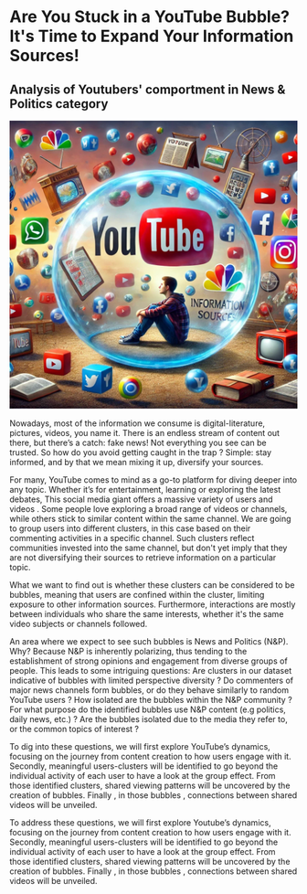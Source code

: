 # Are You Stuck in a YouTube Bubble? It's Time to Expand Your Information Sources!

##            Analysis of Youtubers' comportment in News & Politics category

![output](/assets/img/bubble_ADA_version1.png)

Nowadays, most of the information we consume is digital-literature, pictures, videos, you name it. There is an endless stream of content out there, but there’s a catch: fake news!  Not everything you see can be trusted. So how do you avoid getting caught in the trap ? 
Simple: stay informed, and by that we mean mixing it up, diversify your sources.


For many, YouTube comes to mind as a go-to platform for diving deeper into any topic. Whether it’s for entertainment, learning or exploring the latest debates, This social media giant offers a massive variety of users and videos . Some people love exploring a broad range of videos or channels, while others stick to similar content within the same channel. We are going to group users into different clusters, in this case based on their commenting activities in a specific channel. Such clusters reflect communities invested into the same channel, but don't yet imply that they are not diversifying their sources to retrieve information on a particular topic.


What we want to find out is whether these clusters can be considered to be bubbles, meaning that users are confined within the cluster, limiting exposure to other information sources. Furthermore, interactions are mostly between individuals who share the same interests, whether it's the same video subjects or channels followed.


An area where we expect to see such bubbles is News and Politics (N&P). Why? Because N&P is inherently polarizing,  thus tending  to the establishment of strong opinions and engagement from diverse groups of people.
This leads to some intriguing questions: Are clusters in our dataset indicative of bubbles with limited perspective diversity ? Do commenters of major news channels form bubbles, or do they behave similarly to random YouTube users ?  How isolated are the bubbles within the N&P community ? For what purpose do the identified bubbles use N&P content (e.g politics, daily news, etc.) ? Are the bubbles isolated due to the media they refer to, or the common topics of interest ?


To dig into these questions, we will first explore YouTube’s dynamics, focusing on the journey from content creation to how users engage with it. Secondly, meaningful users-clusters will be identified to go beyond the individual activity of each user to have a look at the group effect. From those identified clusters, shared viewing patterns will be uncovered by the creation of bubbles. Finally , in those bubbles , connections between shared videos will be unveiled. 



To address these questions, we will first explore Youtube’s dynamics, focusing on the journey from content creation to how users engage with it. Secondly, meaningful users-clusters will be identified to go beyond the individual activity of each user to have a look at the group effect. From those identified clusters, shared viewing patterns will be uncovered by the creation of bubbles. Finally , in those bubbles , connections between shared videos will be unveiled. 
